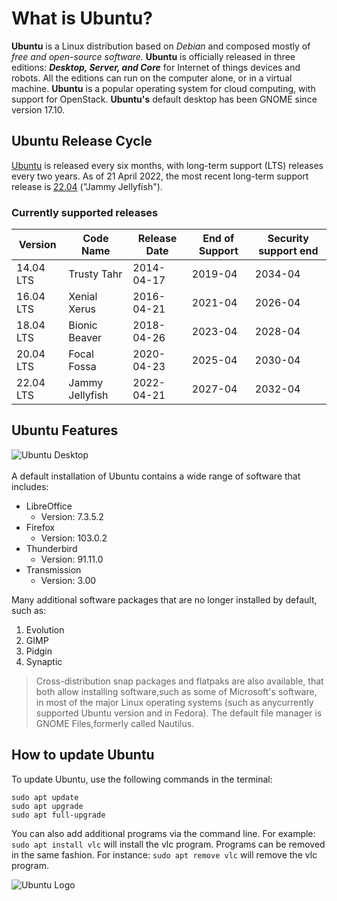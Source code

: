 # What is Ubuntu?
**Ubuntu** is a Linux distribution based on *Debian* and composed mostly of *free and open-source software.* 
**Ubuntu** is officially released in three editions: ***Desktop, Server, and Core*** for Internet of things devices and robots. All the editions can run on the computer alone, or in a virtual machine. **Ubuntu** is a popular operating system for cloud computing, with support for OpenStack. **Ubuntu's** default desktop has been GNOME since version 17.10.
## Ubuntu Release Cycle
[Ubuntu](https://ubuntu.com) is released every six months, with long-term support (LTS) releases every two years. As of 21 April 2022, the most recent long-term support release is [22.04](https://ubuntu.com/download/desktop) ("Jammy Jellyfish").
### Currently supported releases
|Version  | Code Name       |Release Date |End of Support |Security support end  |
|---------|-----------------|-------------|---------------|----------------------|
|14.04 LTS| Trusty Tahr     |2014-04-17   |2019-04        |2034-04               |
|16.04 LTS| Xenial Xerus    |2016-04-21   |2021-04        |2026-04               |
|18.04 LTS| Bionic Beaver   |2018-04-26   |2023-04        |2028-04               |
|20.04 LTS| Focal Fossa     |2020-04-23   |2025-04        |2030-04               |
|22.04 LTS| Jammy Jellyfish |2022-04-21   |2027-04        |2032-04               |
## Ubuntu Features
![Ubuntu Desktop](whatisubuntu/ubuntu-desktop.png)
\
\
A default installation of Ubuntu contains a wide range of software that includes:
* LibreOffice
  * Version: 7.3.5.2
* Firefox
  * Version: 103.0.2
* Thunderbird
  * Version: 91.11.0
* Transmission
  * Version: 3.00

Many additional software packages that are no longer installed by default, such as: 
  1. Evolution
  2. GIMP
  3. Pidgin
  4. Synaptic
>Cross-distribution snap packages and flatpaks are also available, that both allow installing software,such as some of Microsoft's software, in most of the major Linux operating systems (such as anycurrently supported Ubuntu version and in Fedora). The default file manager is GNOME Files,formerly called Nautilus.
## How to update Ubuntu
To update Ubuntu, use the following commands in the terminal:

    sudo apt update
    sudo apt upgrade
    sudo apt full-upgrade

You can also add additional programs via the command line. For example: `sudo apt install vlc` will install the vlc program. Programs can be removed in the same fashion. For instance: `sudo apt remove vlc` will remove the vlc program.

![Ubuntu Logo](whatisubuntu\ubuntu-logo.png)